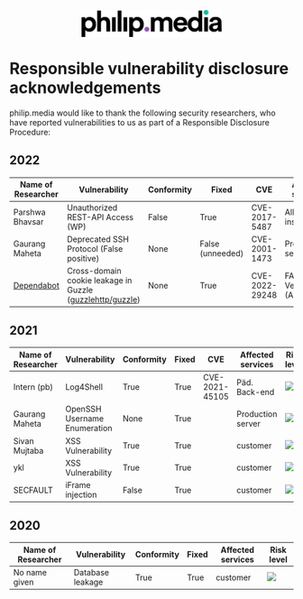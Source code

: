 <p align="center">
<img src="https://raw.githubusercontent.com/philip-media/security-policy/main/pmd.svg" alt="philip.media" width="250" align="center">
</p>

# Responsible vulnerability disclosure acknowledgements

philip.media would like to thank the following security researchers, who have reported vulnerabilities to us as part of a Responsible Disclosure Procedure:

## 2022

| Name of Researcher 	| Vulnerability                	| Conformity 	| Fixed 	| CVE | Affected services | Risk level |
|--------------------	|------------------------------	|------------	|-------	|----- |----|----|
|Parshwa Bhavsar    	| Unauthorized REST-API Access (WP) 	| False       	| True  	| CVE-2017-5487 | All WP instances | <img src="https://cldsi.de/bot/vuln/medium.svg" height="30"> 
| Gaurang Maheta     	| Deprecated SSH Protocol (False positive)     	| None       	| False (unneeded) 	| CVE-2001-1473 |Production server|<img src="https://cldsi.de/bot/vuln/low.svg" height="30">
| [Dependabot](https://github.com/dependabot)     	| Cross-domain cookie leakage in Guzzle ([guzzlehttp/guzzle](https://github.com/guzzle/guzzle))     	| None       	| True 	| CVE-2022-29248 | FAQ, VeganCheck (API) |<img src="https://cldsi.de/bot/vuln/high.svg" height="30">



## 2021

| Name of Researcher 	| Vulnerability                	| Conformity 	| Fixed 	| CVE |Affected services| Risk level |
|--------------------	|------------------------------	|------------	|-------	|---- |----- |---|
| Intern (pb)         | Log4Shell                     | True        | True    |CVE-2021-45105 | Päd. Back-end| <img src="https://cldsi.de/bot/vuln/high.svg" height="30">
| Gaurang Maheta     	| OpenSSH Username Enumeration 	| None       	| True  	| |Production server|<img src="https://cldsi.de/bot/vuln/medium.svg" height="30">
| Sivan Mujtaba      	| XSS Vulnerability            	| True        | True  	| |customer|<img src="https://cldsi.de/bot/vuln/low.svg" height="30">
| ykl                	| XSS Vulnerability            	| True        | True  	| |customer|<img src="https://cldsi.de/bot/vuln/low.svg" height="30">
| SECFAULT           	| iFrame injection             	| False      	| True  	| |customer|<img src="https://cldsi.de/bot/vuln/medium.svg" height="30">

## 2020

| Name of Researcher 	| Vulnerability                	| Conformity 	| Fixed 	|Affected services| Risk level |
|--------------------	|------------------------------	|------------	|-------	|----- |---|
| No name given     	| Database leakage             	| True       	| True  	|customer| <img src="https://cldsi.de/bot/vuln/high.svg" height="30">

